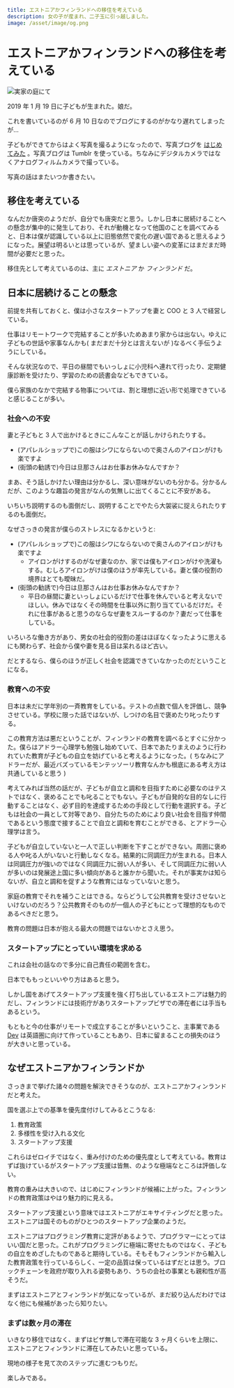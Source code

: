 ```yml
title: エストニアかフィンランドへの移住を考えている
description: 女の子が産まれ、二子玉に引っ越しました。
image: /asset/image/og.png
```

# エストニアかフィンランドへの移住を考えている

![実家の庭にて](/asset/image/in-the-garden-of-my-parents-house.jpg)

2019 年 1 月 19 日に子どもが生まれた。娘だ。

これを書いているのが 6 月 10 日なのでブログにするのがかなり遅れてしまったが...

子どもができてからはよく写真を撮るようになったので、写真ブログを [はじめてみた](https://photos.aggre.io) 。写真ブログは Tumblr を使っている。ちなみにデジタルカメラではなくアナログフィルムカメラで撮っている。

写真の話はまたいつか書きたい。

## 移住を考えている

なんだか唐突のようだが、自分でも唐突だと思う。しかし日本に居続けることへの懸念が集中的に発生しており、それが動機となって他国のことを調べてみると、日本は僕が認識している以上に旧態依然で変化の遅い国であると思えるようになった。展望は明るいとは思っているが、望ましい姿への変革にはまだまだ時間が必要だと思った。

移住先として考えているのは、主に _エストニア_ か _フィンランド_ だ。

## 日本に居続けることの懸念

前提を共有しておくと、僕は小さなスタートアップを妻と COO と 3 人で経営している。

仕事はリモートワークで完結することが多いためあまり家からは出ない。ゆえに子どもの世話や家事なんかも( まだまだ十分とは言えないが )なるべく手伝うようにしている。

そんな状況なので、平日の昼間でもいっしょに小児科へ連れて行ったり、定期健康診断を受けたり、学習のための読書会などもできている。

僕ら家族のなかで完結する物事については、割と理想に近い形で処理できていると感じることが多い。

### 社会への不安

妻と子どもと 3 人で出かけるときにこんなことが話しかけられたりする。

- (アパレルショップで)この服はシワにならないので奥さんのアイロンがけも楽ですよ
- (街頭の勧誘で)今日は旦那さんはお仕事お休みなんですか？

まあ、そう話しかけたい理由は分かるし、深い意味がないのも分かる。分かるんだが、このような趣旨の発言がなんの気無しに出てくることに不安がある。

いちいち説明するのも面倒だし、説明することでやたら大袈裟に捉えられたりするのも面倒だ。

なぜさっきの発言が僕らのストレスになるかというと:

- (アパレルショップで)この服はシワにならないので奥さんのアイロンがけも楽ですよ
  - アイロンがけするのがなぜ妻なのか、家では僕もアイロンがけや洗濯もする。むしろアイロンがけは僕のほうが率先している。妻と僕の役割の境界はとても曖昧だ。
- (街頭の勧誘で)今日は旦那さんはお仕事お休みなんですか？
  - 平日の昼間に妻といっしょにいるだけで仕事を休んでいると考えないでほしい。休みではなくその時間を仕事以外に割り当てているだけだ。それに仕事があると思うのならなぜ妻をスルーするのか？妻だって仕事をしている。

いろいろな働き方があり、男女の社会的役割の差はほぼなくなったように思えるにも関わらず、社会から僕や妻を見る目は呆れるほど古い。

だとするなら、僕らのほうが正しく社会を認識できていなかったのだということになる。

### 教育への不安

日本は未だに学年別の一斉教育をしている。テストの点数で個人を評価し、競争させている。学校に限った話ではないが、しつけの名目で褒めたり叱ったりする。

この教育方法は悪だということが、フィンランドの教育を調べるとすぐに分かった。僕らはアドラー心理学も勉強し始めていて、日本であたりまえのように行われていた教育が子どもの自立を妨げていると考えるようになった。( ちなみにアドラーだが、最近バズっているモンテッソーリ教育なんかも根底にある考え方は共通していると思う )

考えてみれば当然の話だが、子どもが自立と調和を目指すために必要なのはテストではなく、褒めることでも叱ることでもない。子どもが自発的な目的なしに行動することはなく、必ず目的を達成するための手段として行動を選択する。子どもは社会の一員として対等であり、自分たちのためにより良い社会を目指す仲間であるという態度で接することで自立と調和を育むことができる、とアドラー心理学は言う。

子どもが自立していないと一人で正しい判断を下すことができない。周囲に褒める人や叱る人がいないと行動しなくなる。結果的に同調圧力が生まれる。日本人は同調圧力が強いのではなく同調圧力に弱い人が多い、そして同調圧力に弱い人が多いのは発展途上国に多い傾向があると誰かから聞いた。それが事実かは知らないが、自立と調和を促すような教育にはなっていないと思う。

家庭の教育でそれを補うことはできる。ならどうして公共教育を受けさせないといけないのだろう？公共教育そのものが一個人の子どもにとって理想的なものであるべきだと思う。

教育の問題は日本が抱える最大の問題ではないかとさえ思う。

### スタートアップにとっていい環境を求める

これは会社の話なので多分に自己責任の範囲を含む。

日本でももっといいやり方はあると思う。

しかし国をあげてスタートアップ支援を強く打ち出しているエストニアは魅力的だし、フィンランドには技術庁がありスタートアップビザでの滞在者には手当もあるという。

もともと今の仕事がリモートで成立することが多いということ、主事業である [Dev](https://devtoken.rocks) は英語圏に向けて作っていることもあり、日本に留まることの損失のほうが大きいと思っている。

## なぜエストニアかフィンランドか

さっきまで挙げた諸々の問題を解決できそうなのが、エストニアかフィンランドだと考えた。

国を選ぶ上での基準を優先度付けしてみるとこうなる:

1. 教育政策
1. 多様性を受け入れる文化
1. スタートアップ支援

これらはゼロイチではなく、重み付けのための優先度として考えている。教育はずば抜けているがスタートアップ支援は皆無、のような極端なところは評価しない。

教育の重みは大きいので、はじめにフィンランドが候補に上がった。フィンランドの教育政策はやはり魅力的に見える。

スタートアップ支援という意味ではエストニアがエキサイティングだと思った。エストニアは国そのものがひとつのスタートアップ企業のようだ。

エストニアはプログラミング教育に定評があるようで、プログラマーにとってはいい国だと思った。これがプログラミングに極端に寄せたものではなく、子どもの自立をめざしたものであると期待している。そもそもフィンランドから輸入した教育政策を行っているらしく、一定の品質は保っているはずだとは思う。ブロックチェーンを政府が取り入れる姿勢もあり、うちの会社の事業とも親和性が高そうだ。

まずはエストニアとフィンランドが気になっているが、まだ絞り込んだわけではなく他にも候補があったら知りたい。

### まずは数ヶ月の滞在

いきなり移住ではなく、まずはビザ無しで滞在可能な 3 ヶ月くらいを上限に、エストニアとフィンランドに滞在してみたいと思っている。

現地の様子を見て次のステップに進むつもりだ。

楽しみである。
